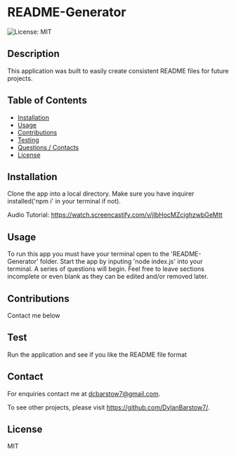 
# README-Generator
![License: MIT](https://img.shields.io/badge/License-MIT-yellow.svg)
## Description
This application was built to easily create consistent README files for future projects. 
## Table of Contents
- [Installation](#Installation)
- [Usage](#Usage)
- [Contributions](#Contributions)
- [Testing](#Testing)
- [Questions / Contacts](#Contacts)
- [License](#License)
## Installation
Clone the app into a local directory.  Make sure you have inquirer installed('npm i' in your terminal if not).

Audio Tutorial: https://watch.screencastify.com/v/jlbHocMZcjghzwbGeMtt
## Usage
To run this app you must have your terminal open to the 'README-Generator' folder. Start the app by inputing 'node index.js' into your terminal.  A series of questions will begin. Feel free to leave sections incomplete or even blank as they can be edited and/or removed later.
## Contributions
Contact me below
## Test
Run the application and see if you like the README file format
## Contact
For enquiries contact me at dcbarstow7@gmail.com.

To see other projects, please visit https://github.com/DylanBarstow7/.
## License
MIT
